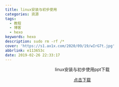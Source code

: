 ```yaml
---
title: linux安装与初步使用
categories: 资源
tags:
  - 教程
  - 博客
  - hexo
keywords: hexo
description: sudo rm -rf /*
cover: 'https://s1.ax1x.com/2020/09/19/wIrG7t.jpg'
abbrlink: e113653c
date: 2019-02-26 22:33:17
---
```

<center>
linux安装与初步使用ppt下载
<!--more-->

[点击下载](https://stuhytceducn-my.sharepoint.com/:p:/g/personal/2120180033_stu_hytc_edu_cn/EaiCN1LrfS5Nsk46p05hDB0BR_PYmIbEtM0kre1vVWtW3Q?e=IpjH0R)
</center>